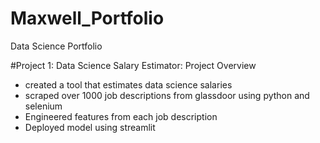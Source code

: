 # Maxwell_Portfolio
Data Science Portfolio

#Project 1: Data Science Salary Estimator: Project Overview
* created a tool that estimates data science salaries
* scraped over 1000 job descriptions from glassdoor using python and selenium
* Engineered features from each job description
* Deployed model using streamlit

